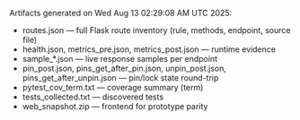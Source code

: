 Artifacts generated on Wed Aug 13 02:29:08 AM UTC 2025:

- routes.json — full Flask route inventory (rule, methods, endpoint, source file)
- health.json, metrics_pre.json, metrics_post.json — runtime evidence
- sample_*.json — live response samples per endpoint
- pin_post.json, pins_get_after_pin.json, unpin_post.json, pins_get_after_unpin.json — pin/lock state round-trip
- pytest_cov_term.txt — coverage summary (term)
- tests_collected.txt — discovered tests
- web_snapshot.zip — frontend for prototype parity
